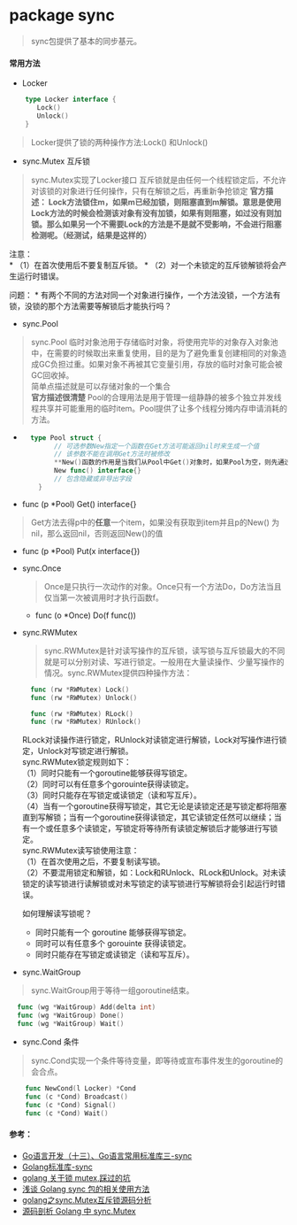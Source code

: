 # package sync
> sync包提供了基本的同步基元。

#### 常用方法 
* Locker
```go
    type Locker interface {
       Lock()
       Unlock()
    }
```
> Locker提供了锁的两种操作方法:Lock() 和Unlock()

* sync.Mutex 互斥锁
> sync.Mutex实现了Locker接口
> 互斥锁就是由任何一个线程锁定后，不允许对该锁的对象进行任何操作，只有在解锁之后，再重新争抢锁定
> **官方描述： Lock方法锁住m，如果m已经加锁，则阻塞直到m解锁。意思是使用Lock方法的时候会检测该对象有没有加锁，如果有则阻塞，如过没有则加锁。那么如果另一个不需要Lock的方法是不是就不受影响，不会进行阻塞检测呢。（经测试，结果是这样的）**
      
注意：    
    * （1）在首次使用后不要复制互斥锁。
    * （2）对一个未锁定的互斥锁解锁将会产生运行时错误。

问题：
    * 有两个不同的方法对同一个对象进行操作，一个方法没锁，一个方法有锁，没锁的那个方法需要等解锁后才能执行吗？

* sync.Pool
> sync.Pool 临时对象池用于存储临时对象，将使用完毕的对象存入对象池中，在需要的时候取出来重复使用，目的是为了避免重复创建相同的对象造成GC负担过重。如果对象不再被其它变量引用，存放的临时对象可能会被GC回收掉。  
> 简单点描述就是可以存储对象的一个集合   
> **官方描述很清楚** Pool的合理用法是用于管理一组静静的被多个独立并发线程共享并可能重用的临时item。Pool提供了让多个线程分摊内存申请消耗的方法。
  * ```go
      type Pool struct {
            // 可选参数New指定一个函数在Get方法可能返回nil时来生成一个值    
            // 该参数不能在调用Get方法时被修改
            **New()函数的作用是当我们从Pool中Get()对象时，如果Pool为空，则先通过New创建一个对象，插入Pool中，然后返回对象。**
            New func() interface{}
            // 包含隐藏或非导出字段
        }
    ````
  * func (p *Pool) Get() interface{} 
  > Get方法去得p中的**任意**一个item，如果没有获取到item并且p的New() 为nil，那么返回nil，否则返回New()的值
  * func (p *Pool) Put(x interface{})
  
* sync.Once
  > Once是只执行一次动作的对象。Once只有一个方法Do，Do方法当且仅当第一次被调用时才执行函数f。
  * func (o *Once) Do(f func())

* sync.RWMutex
  > sync.RWMutex是针对读写操作的互斥锁，读写锁与互斥锁最大的不同就是可以分别对读、写进行锁定。一般用在大量读操作、少量写操作的情况。sync.RWMutex提供四种操作方法：
  ```go
    func (rw *RWMutex) Lock()
    func (rw *RWMutex) Unlock()
  
    func (rw *RWMutex) RLock()
    func (rw *RWMutex) RUnlock()
  ```
  RLock对读操作进行锁定，RUnlock对读锁定进行解锁，Lock对写操作进行锁定，Unlock对写锁定进行解锁。  
  sync.RWMutex锁定规则如下：  
  （1）同时只能有一个goroutine能够获得写锁定。    
  （2）同时可以有任意多个gorouinte获得读锁定。  
  （3）同时只能存在写锁定或读锁定（读和写互斥）。  
  （4）当有一个goroutine获得写锁定，其它无论是读锁定还是写锁定都将阻塞直到写解锁；当有一个goroutine获得读锁定，其它读锁定任然可以继续；当有一个或任意多个读锁定，写锁定将等待所有读锁定解锁后才能够进行写锁定。  
  sync.RWMutex读写锁使用注意：  
  （1）在首次使用之后，不要复制读写锁。  
  （2）不要混用锁定和解锁，如：Lock和RUnlock、RLock和Unlock。对未读锁定的读写锁进行读解锁或对未写锁定的读写锁进行写解锁将会引起运行时错误。  

    如何理解读写锁呢？  
    * 同时只能有一个 goroutine 能够获得写锁定。
    * 同时可以有任意多个 gorouinte 获得读锁定。
    * 同时只能存在写锁定或读锁定（读和写互斥）。

* sync.WaitGroup
> sync.WaitGroup用于等待一组goroutine结束。  
  ```go
    func (wg *WaitGroup) Add(delta int)
    func (wg *WaitGroup) Done()
    func (wg *WaitGroup) Wait()
  ```
  
* sync.Cond 条件
> sync.Cond实现一个条件等待变量，即等待或宣布事件发生的goroutine的会合点。
```go
    func NewCond(l Locker) *Cond
    func (c *Cond) Broadcast()
    func (c *Cond) Signal()
    func (c *Cond) Wait()
```
    

#### 参考：  
* [Go语言开发（十三）、Go语言常用标准库三-sync](https://blog.51cto.com/9291927/2343533) 
* [Golang标准库-sync](https://studygolang.com/pkgdoc)
* [golang 关于锁 mutex,踩过的坑](https://blog.csdn.net/fwhezfwhez/article/details/82900498)
* [浅谈 Golang sync 包的相关使用方法](https://www.jianshu.com/p/2ec7479d8390)
* [golang之sync.Mutex互斥锁源码分析](https://www.jianshu.com/p/ffe646ada7b4)
* [源码剖析 Golang 中 sync.Mutex](https://www.lbbniu.com/7290.html)